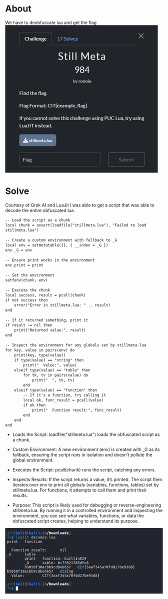 # About
We have to deobfuscate lua and get the flag
![](../Images/Pasted%20image%2020250428092911.png)

# Solve
Courtesy of Grok AI and LuaJit I was able to get a script that was able to decode the entire obfuscated lua.

```
-- Load the script as a chunk
local chunk = assert(loadfile("stillmeta.lua"), "Failed to load stillmeta.lua")

-- Create a custom environment with fallback to _G
local env = setmetatable({}, { __index = _G })
env._G = env

-- Ensure print works in the environment
env.print = print

-- Set the environment
setfenv(chunk, env)

-- Execute the chunk
local success, result = pcall(chunk)
if not success then
    error("Error in stillmeta.lua: " .. result)
end

-- If it returned something, print it
if result ~= nil then
    print("Returned value:", result)
end

-- Inspect the environment for any globals set by stillmeta.lua
for key, value in pairs(env) do
    print(key, type(value))
    if type(value) == "string" then
        print("  Value:", value)
    elseif type(value) == "table" then
        for tk, tv in pairs(value) do
            print("  ", tk, tv)
        end
    elseif type(value) == "function" then
        -- If it's a function, try calling it
        local ok, func_result = pcall(value)
        if ok then
            print("  Function result:", func_result)
        end
    end
end
```

- Loads the Script: loadfile("stillmeta.lua") loads the obfuscated script as a chunk.

- Custom Environment: A new environment (env) is created with _G as its fallback, ensuring the script runs in isolation and doesn’t pollute the global environment.

- Executes the Script: pcall(chunk) runs the script, catching any errors.

- Inspects Results: If the script returns a value, it’s printed. The script then iterates over env to print all globals (variables, functions, tables) set by stillmeta.lua. For functions, it attempts to call them and print their results.

- Purpose: This script is likely used for debugging or reverse-engineering stillmeta.lua. By running it in a controlled environment and inspecting the environment, you can see what variables, functions, or data the obfuscated script creates, helping to understand its purpose.

![](../Images/Pasted%20image%2020250428093028.png)